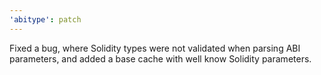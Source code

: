 ```yaml
---
'abitype': patch
---
```


Fixed a bug, where Solidity types were not validated when parsing ABI parameters, and added a base cache with well know Solidity parameters.
